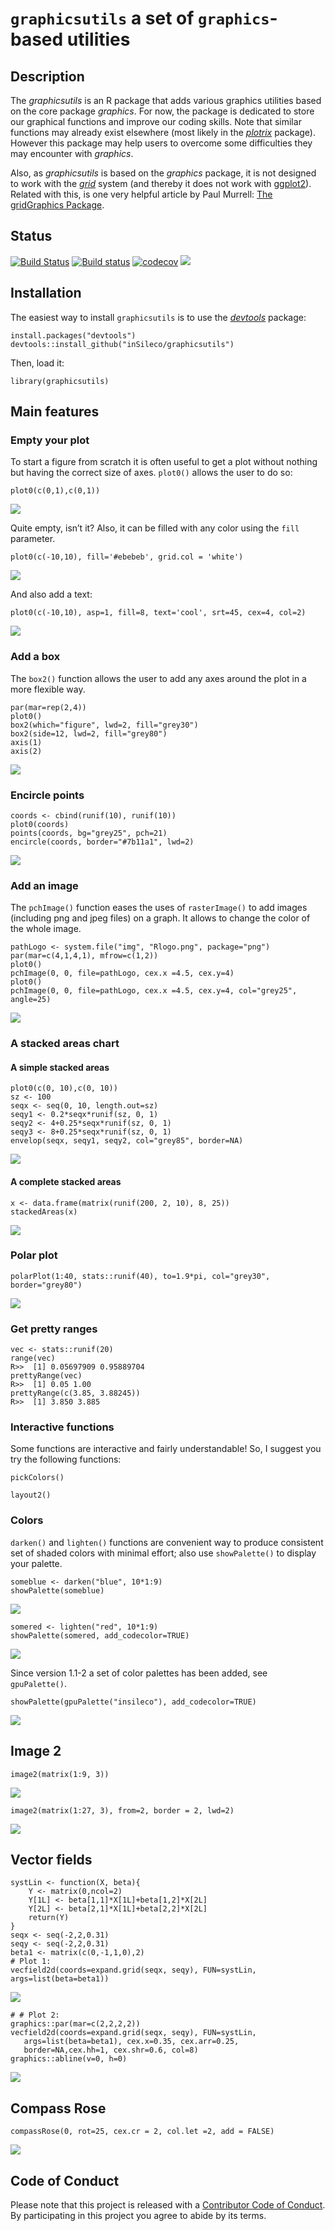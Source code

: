 `graphicsutils` a set of `graphics`-based utilities
===================================================

Description
-----------

The *graphicsutils* is an R package that adds various graphics utilities
based on the core package *graphics*. For now, the package is dedicated
to store our graphical functions and improve our coding skills. Note
that similar functions may already exist elsewhere (most likely in the
[*plotrix*](http://cran.r-project.org/web/packages/plotrix/index.html)
package). However this package may help users to overcome some
difficulties they may encounter with *graphics*.

Also, as *graphicsutils* is based on the *graphics* package, it is not
designed to work with the
[*grid*](https://stat.ethz.ch/R-manual/R-devel/library/grid/html/grid-package.html)
system (and thereby it does not work with
[ggplot2](http://cran.r-project.org/web/packages/ggplot2/index.html)).
Related with this, is one very helpful article by Paul Murrell: [The
gridGraphics
Package](https://journal.r-project.org/archive/2015-1/murrell.pdf).

Status
------

[![Build
Status](https://travis-ci.org/inSileco/graphicsutils.svg?branch=master)](https://travis-ci.org/inSileco/graphicsutils)
[![Build
status](https://ci.appveyor.com/api/projects/status/330p7f0djhpl998q?svg=true)](https://ci.appveyor.com/project/KevCaz/graphicsutils-qo99s)
[![codecov](https://codecov.io/gh/inSileco/graphicsutils/branch/master/graph/badge.svg)](https://codecov.io/gh/inSileco/graphicsutils)
[![](https://img.shields.io/badge/licence-GPLv2-3fb3b2.svg)](LICENSE)

Installation
------------

The easiest way to install `graphicsutils` is to use the
[*devtools*](http://cran.r-project.org/web/packages/devtools/index.html)
package:

    install.packages("devtools")
    devtools::install_github("inSileco/graphicsutils")

Then, load it:

    library(graphicsutils)

Main features
-------------

### Empty your plot

To start a figure from scratch it is often useful to get a plot without
nothing but having the correct size of axes. `plot0()` allows the user
to do so:

    plot0(c(0,1),c(0,1))

![](inst/assets/img/plot0-1.png)

Quite empty, isn’t it? Also, it can be filled with any color using the
`fill` parameter.

    plot0(c(-10,10), fill='#ebebeb', grid.col = 'white')

![](inst/assets/img/plot0v2-1.png)

And also add a text:

    plot0(c(-10,10), asp=1, fill=8, text='cool', srt=45, cex=4, col=2)

![](inst/assets/img/plot0v3-1.png)

### Add a box

The `box2()` function allows the user to add any axes around the plot in
a more flexible way.

    par(mar=rep(2,4))
    plot0()
    box2(which="figure", lwd=2, fill="grey30")
    box2(side=12, lwd=2, fill="grey80")
    axis(1)
    axis(2)

![](inst/assets/img/box2-1.png)

### Encircle points

    coords <- cbind(runif(10), runif(10))
    plot0(coords)
    points(coords, bg="grey25", pch=21)
    encircle(coords, border="#7b11a1", lwd=2)

![](inst/assets/img/encircle-1.png)

### Add an image

The `pchImage()` function eases the uses of `rasterImage()` to add
images (including png and jpeg files) on a graph. It allows to change
the color of the whole image.

    pathLogo <- system.file("img", "Rlogo.png", package="png")
    par(mar=c(4,1,4,1), mfrow=c(1,2))
    plot0()
    pchImage(0, 0, file=pathLogo, cex.x =4.5, cex.y=4)
    plot0()
    pchImage(0, 0, file=pathLogo, cex.x =4.5, cex.y=4, col="grey25", angle=25)

![](inst/assets/img/pchImage-1.png)

### A stacked areas chart

#### A simple stacked areas

    plot0(c(0, 10),c(0, 10))
    sz <- 100
    seqx <- seq(0, 10, length.out=sz)
    seqy1 <- 0.2*seqx*runif(sz, 0, 1)
    seqy2 <- 4+0.25*seqx*runif(sz, 0, 1)
    seqy3 <- 8+0.25*seqx*runif(sz, 0, 1)
    envelop(seqx, seqy1, seqy2, col="grey85", border=NA)

![](inst/assets/img/envelop-1.png)

#### A complete stacked areas

    x <- data.frame(matrix(runif(200, 2, 10), 8, 25))
    stackedAreas(x)

![](inst/assets/img/stackedArea-1.png)

### Polar plot

    polarPlot(1:40, stats::runif(40), to=1.9*pi, col="grey30", border="grey80")

![](inst/assets/img/polarPlot-1.png)

### Get pretty ranges

    vec <- stats::runif(20)
    range(vec)
    R>>  [1] 0.05697909 0.95889704
    prettyRange(vec)
    R>>  [1] 0.05 1.00
    prettyRange(c(3.85, 3.88245))
    R>>  [1] 3.850 3.885

### Interactive functions

Some functions are interactive and fairly understandable! So, I suggest
you try the following functions:

    pickColors()

    layout2()

### Colors

`darken()` and `lighten()` functions are convenient way to produce
consistent set of shaded colors with minimal effort; also use
`showPalette()` to display your palette.

    someblue <- darken("blue", 10*1:9)
    showPalette(someblue)

![](inst/assets/img/darken-1.png)

    somered <- lighten("red", 10*1:9)
    showPalette(somered, add_codecolor=TRUE)

![](inst/assets/img/lighten-1.png)

Since version 1.1-2 a set of color palettes has been added, see
`gpuPalette()`.

    showPalette(gpuPalette("insileco"), add_codecolor=TRUE)

![](inst/assets/img/insileco-1.png)

Image 2
-------

    image2(matrix(1:9, 3))

![](inst/assets/img/image2-1.png)

    image2(matrix(1:27, 3), from=2, border = 2, lwd=2)

![](inst/assets/img/image2-2.png)

Vector fields
-------------

    systLin <- function(X, beta){
        Y <- matrix(0,ncol=2)
        Y[1L] <- beta[1,1]*X[1L]+beta[1,2]*X[2L]
        Y[2L] <- beta[2,1]*X[1L]+beta[2,2]*X[2L]
        return(Y)
    }
    seqx <- seq(-2,2,0.31)
    seqy <- seq(-2,2,0.31)
    beta1 <- matrix(c(0,-1,1,0),2)
    # Plot 1:
    vecfield2d(coords=expand.grid(seqx, seqy), FUN=systLin, args=list(beta=beta1))

![](inst/assets/img/vectorfields-1.png)

    # # Plot 2:
    graphics::par(mar=c(2,2,2,2))
    vecfield2d(coords=expand.grid(seqx, seqy), FUN=systLin,
       args=list(beta=beta1), cex.x=0.35, cex.arr=0.25,
       border=NA,cex.hh=1, cex.shr=0.6, col=8)
    graphics::abline(v=0, h=0)

![](inst/assets/img/vectorfields-2.png)

Compass Rose
------------

    compassRose(0, rot=25, cex.cr = 2, col.let =2, add = FALSE)

![](inst/assets/img/compassRose-1.png)

Code of Conduct
---------------

Please note that this project is released with a [Contributor Code of
Conduct](CONDUCT.md). By participating in this project you agree to
abide by its terms.
